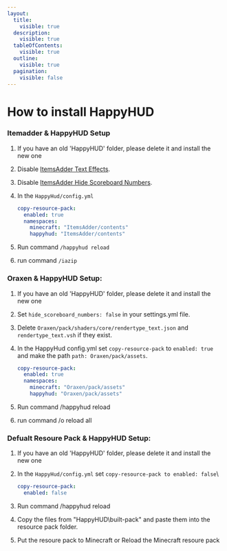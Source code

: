 ```yaml
---
layout:
  title:
    visible: true
  description:
    visible: true
  tableOfContents:
    visible: true
  outline:
    visible: true
  pagination:
    visible: false
---
```


# How to install HappyHUD

### Itemadder & HappyHUD Setup

1. If you have an old 'HappyHUD' folder, please delete it and install the new one
2. Disable [ItemsAdder Text Effects](https://itemsadder.devs.beer/plugin-usage/text-effects-1.17+).
3. Disable [ItemsAdder Hide Scoreboard Numbers](https://itemsadder.devs.beer/plugin-usage/scoreboard/hide-scoreboard-numbers-1.17+).
4.  In the `HappyHud/config.yml`

    ```yaml
    copy-resource-pack:
      enabled: true
      namespaces:
        minecraft: "ItemsAdder/contents"
        happyhud: "ItemsAdder/contents"
    ```
5. Run command `/happyhud reload`
6. run command `/iazip`

### Oraxen & HappyHUD Setup:

1. If you have an old 'HappyHUD' folder, please delete it and install the new one
2. Set `hide_scoreboard_numbers: false` in your settings.yml file.
3. Delete `Oraxen/pack/shaders/core/rendertype_text.json` and `rendertype_text.vsh` if they exist.
4.  In the HappyHud config.yml set `copy-resource-pack` to `enabled: true` and make the path `path: Oraxen/pack/assets`.

    ```yaml
    copy-resource-pack:
      enabled: true
      namespaces:
        minecraft: "Oraxen/pack/assets"
        happyhud: "Oraxen/pack/assets"
    ```
5. Run command /happyhud reload
6. run command /o reload all

### Defualt Resoure Pack & HappyHUD Setup:

1. If you have an old 'HappyHUD' folder, please delete it and install the new one
2.  In the `HappyHud/config.yml` set `copy-resource-pack to enabled: false`\\

    ```yaml
    copy-resource-pack:
      enabled: false
    ```
3. Run command /happyhud reload
4. Copy the files from "HappyHUD\built-pack" and paste them into the resource pack folder.
5. Put the resoure pack to Minecraft or Reload the Minecraft resoure pack
